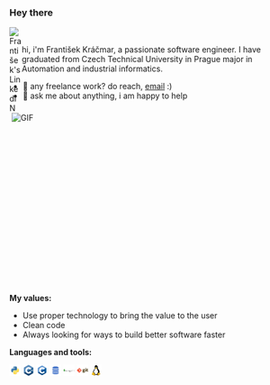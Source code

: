 ### Hey there 

<a href="https://www.linkedin.com/in/kracmarf/">
  <img align="left" alt="František's LinkedIN" width="22px" src="https://raw.githubusercontent.com/peterthehan/peterthehan/master/assets/linkedin.svg" />
</a>

<br>

hi, i'm František Kráčmar, a passionate software engineer. I have graduated from Czech Technical University in Prague major in Automation and industrial informatics.

<img align="right" alt="GIF" src="TODO" width="500" height="320" />
  
- 💼 any freelance work? do reach, [email](mailto:kracmarf@gmail.com) :)
- 💬 ask me about anything, i am happy to help

**My values:**
- Use proper technology to bring the value to the user
- Clean code
- Always looking for ways to build better software faster

**Languages and tools:**  

<code><img height="20" src="https://raw.githubusercontent.com/github/explore/80688e429a7d4ef2fca1e82350fe8e3517d3494d/topics/python/python.png"></code>
<code><img height="20" src="https://raw.githubusercontent.com/github/explore/80688e429a7d4ef2fca1e82350fe8e3517d3494d/topics/cpp/cpp.png"></code>
<code><img height="20" src="https://raw.githubusercontent.com/github/explore/80688e429a7d4ef2fca1e82350fe8e3517d3494d/topics/c/c.png"></code>
<code><img height="20" src="https://raw.githubusercontent.com/github/explore/80688e429a7d4ef2fca1e82350fe8e3517d3494d/topics/sql/sql.png"></code>
<code><img height="20" src="https://raw.githubusercontent.com/github/explore/80688e429a7d4ef2fca1e82350fe8e3517d3494d/topics/mongodb/mongodb.png"></code>
<code><img height="20" src="https://raw.githubusercontent.com/github/explore/80688e429a7d4ef2fca1e82350fe8e3517d3494d/topics/git/git.png"></code>
<code><img height="20" src="https://raw.githubusercontent.com/github/explore/80688e429a7d4ef2fca1e82350fe8e3517d3494d/topics/linux/linux.png"></code>

